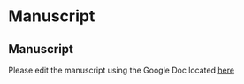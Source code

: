 # Manuscript

## Manuscript
Please edit the manuscript using the Google Doc located [here](https://docs.google.com/document/d/15aKwXZzGvuaVtcqt8YSafXQt3TN_6Pzwg08TWNNmjdw/edit)

